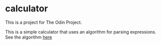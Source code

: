 # calculator
This is a project for The Odin Project. 

This is a simple calculator that uses an algorithm for parsing expressions.
See the algorithm [here](https://www.rhyscitlema.com/algorithms/expression-parsing-algorithm)
